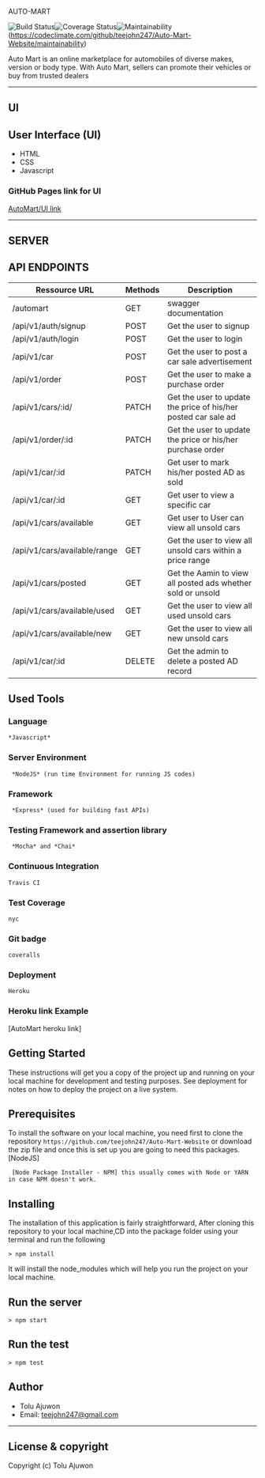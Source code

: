 AUTO-MART

![Build Status](https://travis-ci.org/teejohn247/Auto-Mart-Website.svg?branch=develop)![Coverage Status](https://coveralls.io/repos/github/teejohn247/Auto-Mart-Website/badge.svg?branch=develop)![Maintainability](https://api.codeclimate.com/v1/badges/73178d895a99a8a3de80/maintainability)
(https://codeclimate.com/github/teejohn247/Auto-Mart-Website/maintainability)

Auto Mart is an online marketplace for automobiles of diverse makes, version or body type. With
Auto Mart, sellers can promote their vehicles or buy from trusted dealers

------------------------------------------------------------------------------

## UI

## User Interface (UI)
* HTML
* CSS
* Javascript

### GitHub Pages link for UI
[AutoMart/UI link](https://teejohn247.github.io/Auto-Mart-Website/)

---------------------------------------------------------------------

## SERVER

## API ENDPOINTS

| Ressource URL | Methods  | Description  |
| ------- | --- | --- |
| /automart| GET | swagger documentation |
| /api/v1/auth/signup| POST | Get the user to signup |
| /api/v1/auth/login | POST | Get the user to login |
| /api/v1/car | POST | Get the user to post a car sale advertisement |
| /api/v1/order | POST | Get the user to make a purchase order |
| /api/v1/cars/:id/ | PATCH | Get the user to update the price of his/her posted car sale ad |
| /api/v1/order/:id | PATCH | Get the user to update the price or his/her purchase order |
| /api/v1/car/:id | PATCH | Get user to mark his/her posted AD as sold  |
| /api/v1/car/:id | GET | Get user to view a specific car |
| /api/v1/cars/available | GET | Get user to User can view all unsold cars |
| /api/v1/cars/available/range | GET | Get the user to view all unsold cars within a price range |
| /api/v1/cars/posted | GET | Get the Aamin to view all posted ads whether sold or unsold |
| /api/v1/cars/available/used | GET | Get the user to view all used unsold cars |
| /api/v1/cars/available/new | GET | Get the user to view all new unsold cars |
| /api/v1/car/:id | DELETE | Get the admin to delete a posted AD record |

## Used Tools

### Language
```
*Javascript*
```
### Server Environment
```
 *NodeJS* (run time Environment for running JS codes)
 ```
### Framework
```
 *Express* (used for building fast APIs)
 ```
### Testing Framework and assertion library
```
 *Mocha* and *Chai*
 ```
### Continuous Integration
```
Travis CI
```
### Test Coverage
```
nyc
```
### Git badge
```
coveralls
```
### Deployment
```
Heroku
```
### Heroku link Example
[AutoMart heroku link]

## Getting Started
These instructions will get you a copy of the project up and running on your local machine for development and testing purposes. See deployment for notes on how to deploy the project on a live system.

## Prerequisites
To install the software on your local machine, you need first to clone the repository ```https://github.com/teejohn247/Auto-Mart-Website``` or download the zip file and once this is set up you are going to need this packages. [NodeJS]

```
 [Node Package Installer - NPM] this usually comes with Node or YARN in case NPM doesn't work.
```

## Installing
The installation of this application is fairly straightforward, After cloning this repository to your local machine,CD into the package folder using your terminal and run the following

```
> npm install
```

It will install the node_modules which will help you run the project on your local machine.

## Run the server
```
> npm start
```
## Run the test
```
> npm test
```


## Author
- Tolu Ajuwon 
- Email: teejohn247@gmail.com

---

## License & copyright
Copyright (c) Tolu Ajuwon
